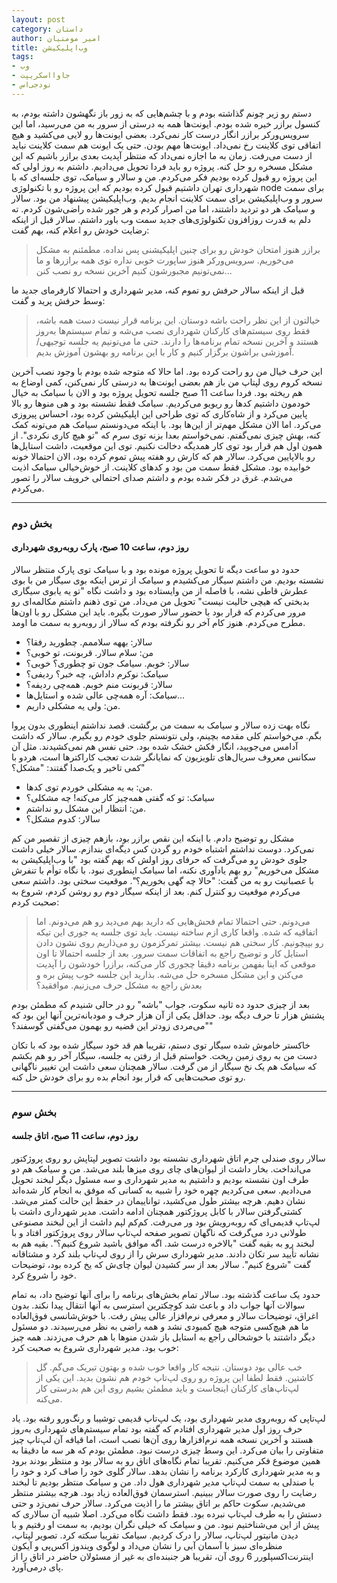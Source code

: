 ```yaml
---
layout: post
category: داستان
author: امیر مومنیان
title: وب‌اپلیکیشن
tags:
- وب
- جاوااسکریپت
- نودجی‌اس
---
```


دستم رو زیر چونم گذاشته بودم و با چشم‌هایی که به زور باز نگهشون داشته بودم، به کنسول برازر خیره شده بودم. ایونت‌ها همه به درستی از سرور به من می‌رسید، اما این سرویس‌ورکر برازر انگار درست کار نمی‌کرد. بعضی ایونت‌ها رو لایی می‌کشید و هیچ اتفاقی توی کلاینت رخ نمی‌داد. ایونت‌ها مهم بودن. حتی یک ایونت هم سمت کلاینت نباید از دست می‌رفت. زمان به ما اجازه نمی‌داد که منتظر آپدیت بعدی برازر باشیم که این مشکل مسخره رو حل کنه. پروژه رو باید فردا تحویل می‌دادیم. داشتم به روز اولی که این پروژه رو قبول کرده بودیم فکر می‌کردم. من و سالار و سیامک، توی جلسه‌ای که با شهرداری تهران داشتیم قبول کرده بودیم که این پروژه رو با تکنولوژی node برای سمت سرور و وب‌اپلیکیشن برای سمت کلاینت انجام بدیم. وب‌اپلیکیشن پیشنهاد من بود. سالار و سیامک هر دو تردید داشتند، اما من اصرار کردم و هر جور شده راضی‌شون کردم. ته دلم به قدرت روزافزون تکنولوژی‌های جدید سمت وب باور داشتم. سالار قبل از اینکه رضایت خودش رو اعلام کنه، بهم گفت:

> برازر هنوز امتحان خودش رو برای چنین اپلیکیشنی پس نداده. مطمئنم به مشکل می‌خوریم. سرویس‌ورکر هنوز ساپورت خوبی نداره توی همه برازرها و ما نمی‌تونیم مجبورشون کنیم آخرین نسخه رو نصب کنن...

قبل از اینکه سالار حرفش رو تموم کنه، مدیر شهرداری و احتمالا کارفرمای جدید ما وسط حرفش پرید و گفت:

> خیالتون از این نظر راحت باشه دوستان. این برنامه قرار نیست دست همه باشه، فقط روی سیستم‌های کارکنان شهرداری نصب می‌شه و تمام سیستم‌ها به‌روز هستند و آخرین نسخه تمام برنامه‌ها را دارند. حتی ما می‌تونیم یه جلسه توجیهی/آموزشی براشون برگزار کنیم و کار با این برنامه رو بهشون آموزش بدیم.

این حرف خیال من رو راحت کرده بود. اما حالا که متوجه شده بودم با وجود نصب آخرین نسخه کروم روی لپتاپ من باز هم بعضی ایونت‌ها به درستی کار نمی‌کنن، کمی اوضاع به هم ریخته بود. فردا ساعت 11 صبح جلسه تحویل پروژه بود و الان با سیامک به خیال خودمون داشتیم کدها رو ریویو می‌کردیم. سیامک فقط نشسته بود و هی منو‌ها رو بالا پایین می‌کرد و از شاه‌کاری که توی طراحی این اپلیکیشن کرده بود، احساس پیروزی می‌کرد. اما الان مشکل مهم‌تر از این‌ها بود. با اینکه می‌دونستم سیامک هم می‌تونه کمک کنه، بهش چیزی نمی‌گفتم. نمی‌خواستم بعدا بزنه توی سرم که "تو هیچ کاری نکردی". از همون اول هم قرار بود توی کار همدیگه دخالت نکنیم. توی این موقعیت، داشت استایل‌ها رو بالاپایین می‌کرد. سالار هم که کارش رو هفته پیش تموم کرده بود، الان احتمالا خونه خوابیده بود. مشکل فقط سمت من بود و کدهای کلاینت. از خوش‌خیالی سیامک اذیت می‌شدم. غرق در فکر شده بودم و داشتم صدای احتمالی خروپف سالار را تصور می‌کردم.

---

### بخش دوم
#### روز دوم، ساعت 10 صبح، پارک روبه‌روی شهرداری

 
حدود دو ساعت دیگه تا تحویل پروژه مونده بود و با سیامک توی پارک منتظر سالار نشسته بودیم. من داشتم سیگار می‌کشیدم و سیامک از ترس اینکه بوی سیگار من با بوی عطرش قاطی نشه، با فاصله از من وایستاده بود و داشت نگاه "تو یه یابوی سیگاری بدبختی که هیچی حالیت نیست" تحویل من می‌داد. من توی ذهنم داشتم مکالمه‌ای رو مرور می‌کردم که قرار بود با حضور سالار صورت بگیره. باید این مشکل رو با اون‌ها مطرح می‌کردم. هنوز کام آخر رو نگرفته بودم که سالار از روبه‌رو به سمت ما اومد.

- سالار: بههه سلاممم. چطورید رفقا؟
- من: سلام سالار. قربونت، تو خوبی؟
- سالار: خوبم. سیامک جون تو چطوری؟ خوبی؟
- سیامک: نوکرم داداش، چه خبر؟ ردیفی؟
- سالار: قربونت منم خوبم. همه‌چی ردیفه؟
- سیامک: آره همه‌چی عالی شده و استایل‌ها...
- من: ولی یه مشکلی داریم.

نگاه بهت زده سالار و سیامک به سمت من برگشت. قصد نداشتم اینطوری بدون پروا بگم. می‌خواستم کلی مقدمه بچینم، ولی نتونستم جلوی خودم رو بگیرم. سالار که داشت آدامس می‌جویید، انگار فکش خشک شده بود. حتی نفس هم نمی‌کشیدند. مثل آن سکانس معروف سریال‌های تلویزیون که نمایانگر شدت تعجب کاراکترها است، هردو با کمی تاخیر و یک‌صدا گفتند: "مشکل؟"

- من: به یه مشکلی خوردم توی کدها.
- سیامک: تو که گفتی همه‌چیز کار می‌کنه! چه مشکلی؟
- من: انتظار این مشکل رو نداشتم.
- سالار: کدوم مشکل؟

مشکل رو توضیح دادم. با اینکه این نقص برازر بود، بازهم چیزی از تقصیر من کم نمی‌کرد. دوست نداشتم اشتباه خودم رو گردن کس دیگه‌ای بندازم. سالار خیلی داشت جلوی خودش رو می‌گرفت که حرفای روز اولش که بهم گفته بود "با وب‌اپلیکیشن به مشکل می‌خوریم" رو بهم یادآوری نکنه، اما سیامک اینطوری نبود. با نگاه توأم با تنفرش با عصبانیت رو به من گفت: "حالا چه گهی بخوریم؟". موقعیت سختی بود. داشتم سعی می‌کردم موقعیت رو کنترل کنم. بعد از اینکه سیگار دوم رو روشن کردم، شروع به صحبت کردم:

> می‌دونم. حتی احتمالا تمام فحش‌هایی که دارید بهم می‌دید رو هم می‌دونم. اما اتفاقیه که شده. واقعا کاری ازم ساخته نیست. باید توی جلسه یه جوری این تیکه رو بپیچونیم. کار سختی هم نیست. بیشتر تمرکزمون رو می‌ذاریم روی نشون دادن استایل کار و توضیح راجع به اتفاقات سمت سرور. بعد از جلسه احتمالا تا اون موقعی که اینا بفهمن برنامه دقیقا چجوری کار می‌کنه، برازرا خودشون را آپدیت می‌کنن و این مشکل مسخره حل می‌شه. بذارید این جلسه خوب پیش بره و بعدش راجع به مشکل حرف می‌زنیم. موافقید؟

بعد از چیزی حدود ده ثانیه سکوت، جواب "باشه" رو در حالی شنیدم که مطمئن بودم پشتش هزار تا حرف دیگه بود. حداقل یکی از آن هزار حرف و مودبانه‌ترین آنها این بود که "می‌مردی زودتر این قضیه رو بهمون می‌گفتی گوسفند؟"

خاکستر خاموش شده سیگار توی دستم، تقریبا هم قد خود سیگار شده بود که با تکان دست من به روی زمین ریخت. خواستم قبل از رفتن به جلسه، سیگار آخر رو هم بکشم که سیامک هم یک نخ سیگار از من گرفت. سالار همچنان سعی داشت این تغییر ناگهانی رو توی صحبت‌هایی که قرار بود انجام بده رو برای خودش حل کنه.

---

### بخش سوم
#### روز دوم، ساعت 11 صبح، اتاق جلسه

سالار روی صندلی چرم اتاق شهرداری نشسته بود داشت تصویر لپتاپش رو روی پروژکتور می‌انداخت. بخار داشت از لیوان‌های چای روی میزها بلند می‌شد. من و سیامک هم دو طرف اون نشسته بودیم و داشتیم به مدیر شهرداری و سه مسئول دیگر لبخند تحویل می‌دادیم. سعی می‌کردیم چهره خود را شبیه به کسانی که موفق به انجام کار شده‌اند نشان دهیم. هرچه بیشتر طول می‌کشید، تواناییمان در حفظ این حالت کمتر می‌شد. کشتی‌گرفتن سالار با کابل پروژکتور همچنان ادامه داشت. مدیر شهرداری داشت با لپ‌تاپ قدیمی‌ای که روبه‌رویش بود ور می‌رفت. کم‌کم لپم داشت از این لبخند مصنوعی طولانی درد می‌گرفت که ناگهان تصویر صفحه لپ‌تاپ سالار روی پروژکتور افتاد و با لبخند رو به بقیه گفت "بالاخره درست شد. اگه موافق باشید شروع کنیم؟". بقیه هم به نشانه تأیید سر تکان دادند. مدیر شهرداری سرش را از روی لپ‌تاپ بلند کرد و مشتاقانه گفت "شروع کنیم". سالار بعد از سر کشیدن لیوان چای‌ش که یخ کرده بود، توضیحات خود را شروع کرد.

حدود یک ساعت گذشته بود. سالار تمام بخش‌های برنامه را برای آنها توضیح داد، به تمام سوالات آنها جواب داد و باعث شد کوچکترین استرسی به آنها انتقال پیدا نکند. بدون اغراق، توضیحات سالار و معرفی نرم‌افزار عالی پیش رفت. با خوش‌شانسی فوق‌العاده ما هم هیچ‌کسی متوجه هیچ کمبودی نشد و همه راضی به نظر می‌رسیدند. دو مسئول دیگر داشتند با خوشحالی راجع به استایل باز شدن منوها با هم حرف می‌زدند. همه چیز خوب بود. مدیر شهرداری شروع به صحبت کرد:

> خب عالی بود دوستان. نتیجه کار واقعا خوب شده و بهتون تبریک می‌گم. گل کاشتین. فقط لطفا این پروژه رو روی لپ‌تاپ خودم هم نشون بدید. این یکی از لپ‌تاپ‌های کارکنان اینجاست و باید مطمئن بشیم روی این هم بدرستی کار می‌کنه.

لپ‌تاپی که روبه‌روی مدیر شهرداری بود، یک لپ‌تاپ قدیمی توشیبا و رنگ‌ورو رفته بود. یاد حرف روز اول مدیر شهرداری افتادم که گفته بود تمام سیستم‌های شهرداری به‌روز هستند و آخرین نسخه همه نرم‌افزارها روی آن‌ها نصب است، اما قیافه آن لپ‌تاپ چیز متفاوتی را بیان می‌کرد. این وسط چیزی درست نبود. مطمئن بودم که هر سه ما دقیقا به همین موضوع فکر می‌کنیم. تقریبا تمام نگاه‌های اتاق رو به سالار بود و منتظر بودند برود و به مدیر شهرداری کارکرد برنامه را نشان بدهد. سالار گلوی خود را صاف کرد و خود را با صندلی به سمت لپ‌تاپ مدیر شهرداری هول داد. من و سیامک منتظر بودیم تا لبخند رضایت را روی صورت سالار ببینیم. استرسمان فوق‌العاده زیاد بود. هرچه بیشتر منتظر می‌شدیم، سکوت حاکم بر اتاق بیشتر ما را اذیت می‌کرد. سالار حرف نمی‌زد و حتی دستش را به طرف لپ‌تاپ نبرده بود. فقط داشت نگاه می‌کرد. اصلا شبیه آن سالاری که پیش از این می‌شناختیم نبود. من و سیامک که خیلی نگران بودیم، به سمت او رفتیم و با دیدن مانیتور لپ‌تاپ، سالار را درک کردیم. سیامک تقریبا سکته کرد. تصویر لپتاپ، منظره‌ای سبز با آسمان آبی را نشان می‌داد و لوگوی ویندوز اکس‌پی و آیکون اینترنت‌اکسپلورر 6 روی آن، تقریبا هر جنبنده‌ای به غیر از مسئولان حاضر در اتاق را از پای درمی‌آورد.
